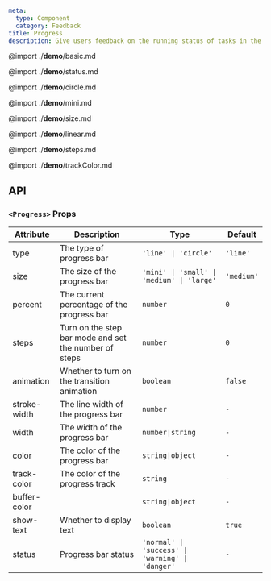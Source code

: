 ```yaml
meta:
  type: Component
  category: Feedback
title: Progress
description: Give users feedback on the running status of tasks in the current system execution, which is mostly used in scenes that run for a period of time, effectively reducing the anxiety of users during waiting.
```

@import ./**demo**/basic.md

@import ./**demo**/status.md

@import ./**demo**/circle.md

@import ./**demo**/mini.md

@import ./**demo**/size.md

@import ./**demo**/linear.md

@import ./**demo**/steps.md

@import ./**demo**/trackColor.md

## API

### `<Progress>` Props

|Attribute|Description|Type|Default|
|---|---|---|---|
|type|The type of progress bar|`'line' \| 'circle'`|`'line'`|
|size|The size of the progress bar|`'mini' \| 'small' \| 'medium' \| 'large'`|`'medium'`|
|percent|The current percentage of the progress bar|`number`|`0`|
|steps|Turn on the step bar mode and set the number of steps|`number`|`0`|
|animation|Whether to turn on the transition animation|`boolean`|`false`|
|stroke-width|The line width of the progress bar|`number`|`-`|
|width|The width of the progress bar|`number\|string`|`-`|
|color|The color of the progress bar|`string\|object`|`-`|
|track-color|The color of the progress track|`string`|`-`|
|buffer-color||`string\|object`|`-`|
|show-text|Whether to display text|`boolean`|`true`|
|status|Progress bar status|`'normal' \| 'success' \| 'warning' \| 'danger'`|`-`|